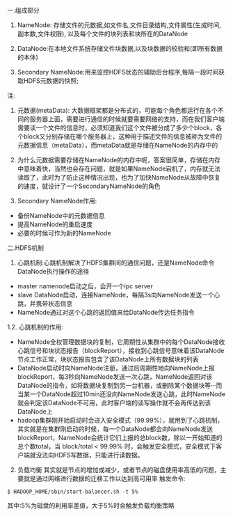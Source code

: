 一.组成部分

1. NameNode: 存储文件的元数据,如文件名,文件目录结构,文件属性(生成时间,副本数,文件权限),
以及每个文件的块列表和块所在的DataNode

2. DataNode:在本地文件系统存储文件块数据,以及块数据的校验和(即所有数据的本体)

3. Secondary NameNode:用来监控HDFS状态的辅助后台程序,每隔一段时间获取HDFS元数据的快照;

注: 
1. 元数据(metaData):
大数据框架都是分布式的，可能每个角色都运行在各个不同的服务器上面，需要进行通信的时候就要需要网络的支持，而在我们客户端需要读一个文件的信息时，必须知道我们这个文件被分成了多少个block，各个block又分别存储在哪个服务器上，这种用于描述文件的信息被称为文件的元数据信息（metaData），而metaData就是存储在NameNode的内存中的

2. 为什么元数据需要存储在NameNode的内存中呢，答案很简单，存储在内存中意味着快，当然也会存在问题，就是如果NameNode宕机了，内存就无法读取了，此时为了防止这种情况出现，也为了加快NameNode从故障中恢复的速度，就设计了一个SecondaryNameNode的角色
   
3. Secondary NameNode作用:
- 备份NameNode中的元数据信息
- 提高NameNode的重启速度
- 必要的时候可作为新的NameNode

二.HDFS机制
1. 心跳机制:心跳机制解决了HDFS集群间的通信问题，还是NameNode命令DataNode执行操作的途径

- master namenode启动之后，会开一个ipc server
- slave DataNode启动，连接NameNode，每隔3s向NameNode发送一个心跳，并携带状态信息
- NameNode通过对这个心跳的返回值来给DataNode传达任务指令

1.2. 心跳机制的作用:
- NameNode全权管理数据块的复制，它周期性从集群中的每个DataNode接收心跳信号和块状态报告（blockReport），接收到心跳信号意味着该DataNode节点工作正常，块状态报告包含了该DataNode上所有数据块的列表
- DataNode启动时向NameNode注册，通过后周期性地向NameNode上报blockReport，每3秒向NameNode发送一次心跳，NameNode返回对该DataNode的指令，如将数据块复制到另一台机器，或删除某个数据块等···而当某一个DataNode超过10min还没向NameNode发送心跳，此时NameNode就会判定该DataNode不可用，此时客户端的读写操作就不会再传达到该DataNode上
- hadoop集群刚开始启动时会进入安全模式（99.99%），就用到了心跳机制，其实就是在集群刚启动的时候，每一个DataNode都会向NameNode发送blockReport，NameNode会统计它们上报的总block数，除以一开始知道的总个数total，当 block/total < 99.99% 时，会触发安全模式，安全模式下客户端就没法向HDFS写数据，只能进行读数据。

2. 负载均衡
其实就是节点的增加或减少，或者节点的磁盘使用率高低的问题，主要就是通过网络进行数据的迁移工作以达到高可用率
触发命令:
```
$ HADOOP_HOME/sbin/start-balancer.sh -t 5%
```
其中:5%为磁盘的利用率差值，大于5%时会触发负载均衡策略
